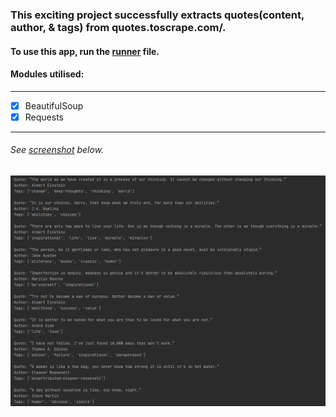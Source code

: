 ### This exciting project successfully extracts quotes(content, author, & tags) from quotes.toscrape.com/.

#### To use this app, run the [runner](runner.py) file.

#### Modules utilised:

---
- [x] BeautifulSoup
- [x] Requests
---

###### See [screenshot](img/screenshot.png) below.
![screenshot](img/screenshot.png) 

